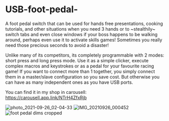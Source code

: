 # USB-foot-pedal-
A foot pedal switch that can be used for hands free presentations, cooking tutorials, and other situations when you need 3 hands or to ~stealthily~ switch tabs and even close windows if your boss happens to be walking around, perhaps even use it to activate skills games! Sometimes you really need those precious seconds to avoid a disaster!

Unlike many of its competitors, its completely programmable with 2 modes: short press and long press mode. Use it as a simple clicker, execute complex macros and keystrokes or as a pedal for your favourite racing game! If you want to connect more than 1 together, you simply connect them in a master/slave configuration so you save cost. But otherwise you can have as many independent ones as you have USB ports.

You can find it in my shop in carousell: https://carousell.app.link/NTrH4ZfxRjb



![photo_2021-09-26_02-04-33](https://user-images.githubusercontent.com/76870663/134805067-ce9a938f-b4d4-4178-8374-4fb052e00188.jpg)
![IMG_20210926_000452](https://user-images.githubusercontent.com/76870663/134805068-d87b59c2-63b4-4717-bf2d-85fdb09d1b70.jpg)
![foot pedal dims cropped](https://user-images.githubusercontent.com/76870663/134805070-914e4804-f016-47c2-b4c6-f6f948af58f1.png)
